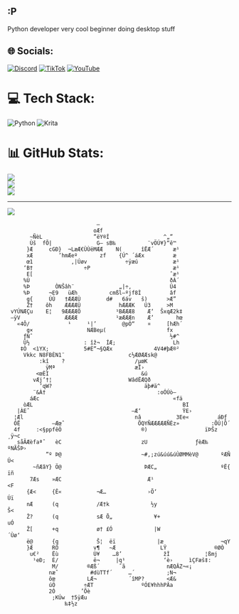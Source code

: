 ## :P
Python developer very cool beginner doing desktop stuff

## 🌐 Socials:
[![Discord](https://img.shields.io/badge/Discord-%237289DA.svg?logo=discord&logoColor=white)](https://discord.gg/@whitekx) [![TikTok](https://img.shields.io/badge/TikTok-%23000000.svg?logo=TikTok&logoColor=white)](https://tiktok.com/@whitekxxx) [![YouTube](https://img.shields.io/badge/YouTube-%23FF0000.svg?logo=YouTube&logoColor=white)](https://youtube.com/@whitekx) 

# 💻 Tech Stack:
![Python](https://img.shields.io/badge/python-3670A0?style=flat&logo=python&logoColor=ffdd54) ![Krita](https://img.shields.io/badge/Krita-203759?style=flat&logo=krita&logoColor=EEF37B)
# 📊 GitHub Stats:
![](https://github-readme-stats.vercel.app/api?username=whitekx&theme=radical&hide_border=false&include_all_commits=false&count_private=false)<br/>
![](https://nirzak-streak-stats.vercel.app/?user=whitekx&theme=radical&hide_border=false)<br/>
![](https://github-readme-stats.vercel.app/api/top-langs/?username=whitekx&theme=radical&hide_border=false&include_all_commits=false&count_private=false&layout=compact)

---
[![](https://visitcount.itsvg.in/api?id=whitekx&icon=0&color=0)](https://visitcount.itsvg.in)
                                                                      
```                                                                       
                            –                                             
                           oÆf                                            
       ~ÑèL                ”ëY®Í                 ^„”                      
       Ùš  fÕ|              G— sB‰          ¨vÖÚ¥}“ê™                     
      }Æ     cGÐ}  ¬LæÆ€ÙÙëMÆÆ    N(      îËÆ´      æ¹                    
      xÆ        ’hmÆeº       zf    {Ú^ ´áÆx         æ­                    
      œ1            ‚|Úøv            ÷ÿæú           æ¹                    
     ‘B†                ÷P                          æ¹                    
      E[                                           ˆæ¹                    
     %Ù                                            ðÀ´                    
     %Þ        ÒNŠâh¨              „|÷‚            Ú4                     
     %Þ      ¬E9   üÆh          cmßl–ºjf8Ì         âf                     
      g{     ÚÚ   †ÆÆÆÙ        d#   6áv   š)      >Æ”                     
      Ž†    ôh    ÆÆÆÆÙ            hÆÆÆK   Ú3     >M                      
 vYÚNÆÇu    E¦   9ÆÆÆÆÖ           ¹BÆÆÆ8    Æ‘  ŠxqÆ2k‡                   
 –ÿV              ÆÆÆÆ            ¹æÆÆÆn    Æ’       hœ                   
   «4Ô/            ¹     ¹|’        @pÖ“    ¤     [hÆh´                   
      g×                 NÆBeµ(                   fx                      
     ƒNˆ                                           ½#^                    
     Ú½                 : îž¬  ÍÆ;                  Lh                    
    ‡Ò  <ìYX;           5#È“¬§QÆx             4V4#þÆ®²                    
     Vkkc N8FBÈN1¨                    c½ÆØÆÆsk@                           
          :kî    ?                      /µœK                              
            ÿMª                         æÏ›                               
         <œÈI                             &ú                              
        vÆj’†¦                        WâdËÆQð                             
          ’qW?                             äþ#ä^                          
        ¨&À†                                   :oÓÚò—                     
       áÆc                                          «fä                   
     òÆL                                               BI                 
   |ÀEˆ                                –Æ‘             ŸE›                
  ¦Æl                                   nâ           3Ee«         áÐƒ     
  ÓË          —Æœˆ                       ÕQYÑÆÆÆÆÆÑÈz»          :ÕÚ|Ó´    
  4f     :<§ppfêÖ                         ®)                  ïÞŠz ¸ÿ¬c   
   såÃÆèfaªˆ   èC                         zU               ƒèÆ‰    ºNÃŠÞ› 
            ”º Þ@                         ~#‚;zú&úú&úÙØMMèV@       ºÆÑ Ú< 
        ~ñÆâY} Ö@                          ÞÆC„                    ºË{ ïñ 
       7Æs    »ÆC                           Æ¹                         <F 
      {Æ<     {Ê«           ¬Æ…             ›Õ‘                        Úï 
      nÆ      (q            /Æ†k             ½y                        Š< 
      Ž?      (q            sÆ Õ„             ¥+                      uÓ  
      Ž[      +q            ø† £Ó             |W                    ´Ùø‘  
      ë@      {q            Š¦  ëï             |æ                  ¬qY    
      }Æ      RÕ           v¶   ~Æ              LŸ               ®ØÒ      
       u€²    Ëù           Ù¥    …8’             žÌ           ¦ßmj        
        ¹eÐ;  È/           ë¬     |q¹            ‘è›     ìÇFæš‡:          
              M/         ®Æß´      ˆã             nÆQÂZ¬«¡                
             næˆ          #dùTTf´     …´          ;N¬                     
             ôœ          LÆ¬          ´îMP?       <Æ&                     
             úÖ         ÷ÆT               ºÓE¥hhhPÂa                      
             2Ó        ’Õè                                                
              ;KÚw  †5ÿÆu                                                 
                  ‰‡½z                                                    
```
<!-- Proudly created with GPRM ( https://gprm.itsvg.in ) -->
